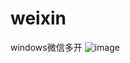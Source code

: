 # weixin
windows微信多开
![image](https://user-images.githubusercontent.com/56662006/141671797-cba9c995-20a1-4acf-b879-9ef139ce2572.png)
